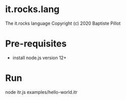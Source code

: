 # it.rocks.lang
The it.rocks language
Copyright (c) 2020 Baptiste Pillot

# Pre-requisites

- install node.js version 12+

# Run

node itr.js examples/hello-world.itr

